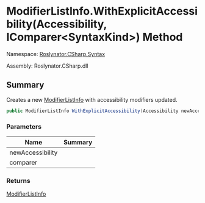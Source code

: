 # ModifierListInfo\.WithExplicitAccessibility\(Accessibility, IComparer\<SyntaxKind>\) Method

Namespace: [Roslynator.CSharp.Syntax](../../README.md)

Assembly: Roslynator\.CSharp\.dll

## Summary

Creates a new [ModifierListInfo](../README.md) with accessibility modifiers updated\.

```csharp
public ModifierListInfo WithExplicitAccessibility(Accessibility newAccessibility, IComparer<SyntaxKind> comparer = null)
```

### Parameters

| Name | Summary |
| ---- | ------- |
| newAccessibility | |
| comparer | |

### Returns

[ModifierListInfo](../README.md)

